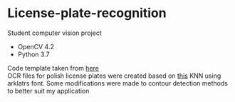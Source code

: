 # License-plate-recognition

Student computer vision project 

* OpenCV 4.2
* Python 3.7

Code template taken from [here](https://github.com/PUTvision/ImageProcessingCourse/tree/master/project_template_2020) \
OCR files for polish license plates were created based on [this](https://github.com/MicrocontrollersAndMore/OpenCV_3_KNN_Character_Recognition_Python) KNN using arklatrs font. Some modifications were made to contour detection methods to better suit my application 
